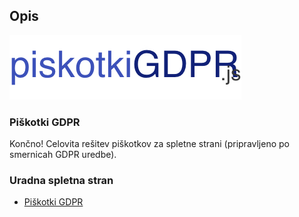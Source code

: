 ## Opis

![alt text](piskotki-gdpr-logo.jpg)

### Piškotki GDPR

Končno! Celovita rešitev piškotkov za spletne strani (pripravljeno po smernicah GDPR uredbe).

### Uradna spletna stran

* [Piškotki GDPR](https://piskotki-gdpr.pakt.si)

